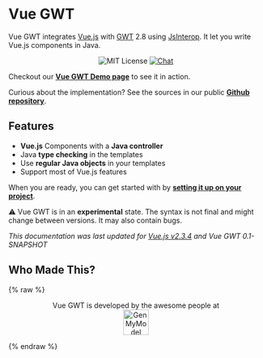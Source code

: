 # Vue GWT

Vue GWT integrates [Vue.js](https://vuejs.org/) with [GWT](http://www.gwtproject.org/) 2.8 using [JsInterop](https://docs.google.com/document/d/10fmlEYIHcyead_4R1S5wKGs1t2I7Fnp_PaNaa7XTEk0/view).
It let you write Vue.js components in Java.

<p align="center">
<img src="https://img.shields.io/badge/license-MIT-blue.svg" alt="MIT License"/>
<a href="https://gitter.im/Axellience/vue-gwt"><img src="https://img.shields.io/gitter/room/nwjs/nw.js.svg" alt="Chat"/></a>
</p>

Checkout our **[Vue GWT Demo page](https://axellience.github.io/vue-gwt-demo/)** to see it in action.

Curious about the implementation? See the sources in our public **[Github repository](https://github.com/Axellience/vue-gwt)**.

## Features

* **Vue.js** Components with a **Java controller**
* Java **type checking** in the templates
* Use **regular Java objects** in your templates
* Support most of Vue.js features

When you are ready, you can get started with by **[setting it up on your project](./project-setup.md)**.

⚠️ Vue GWT is in an **experimental** state.
The syntax is not final and might change between versions.
It may also contain bugs.

*This documentation was last updated for [Vue.js v2.3.4](https://github.com/vuejs/vue/releases/tag/v2.3.4) and Vue GWT 0.1-SNAPSHOT*

## Who Made This?

{% raw %}
<p align="center">
    Vue GWT is developed by the awesome people at<br/>
    <a href="https://www.genmymodel.com" target="_blank">
        <img src="https://axellience.github.io/vue-gwt/resources/images/GenMyModel-Logo-Black.png" alt="GenMyModel" height="50"/>
    </a>
</p>
{% endraw %}